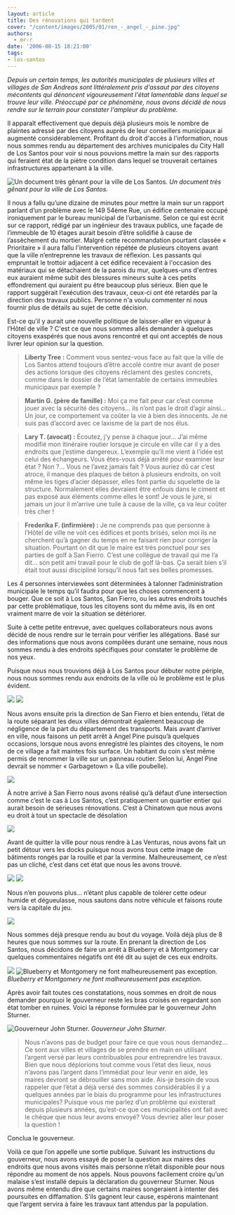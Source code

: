 ```yaml
---
layout: article
title: Des rénovations qui tardent
cover: "/content/images/2005/01/ren_-_angel_-_pine.jpg"
authors:
  - mr-r
date: '2006-08-15 18:21:00'
tags:
- los-santos
---
```


_Depuis un certain temps, les autorités municipales de plusieurs villes et villages de San Andreas sont littéralement pris d'assaut par des citoyens mécontents qui dénoncent vigoureusement l'état lamentable dans lequel se trouve leur ville. Préoccupé par ce phénomène, nous avons décidé de nous rendre sur le terrain pour constater l'ampleur du problème._

Il apparaît effectivement que depuis déjà plusieurs mois le nombre de plaintes adressé par des citoyens auprès de leur conseillers municipaux ai augmenté considérablement. Profitant du droit d'accès à l'information, nous nous sommes rendu au département des archives municipales du City Hall de Los Santos pour voir si nous pouvions mettre la main sur des rapports qui feraient état de la piètre condition dans lequel se trouverait certaines infrastructures appartenant à la ville.

![Un document très gênant pour la ville de Los Santos.](/content/images/2005/01/ren_-_los_santos_work_order.jpg)
_Un document très gênant pour la ville de Los Santos._

Il nous a fallu qu’une dizaine de minutes pour mettre la main sur un rapport parlant d’un problème avec le 149 54ème Rue, un édifice centenaire occupé ironiquement par le bureau municipal de l’urbanisme. Selon ce qui est écrit sur ce rapport, rédigé par un ingénieur des travaux publics, une façade de l’immeuble de 10 étages aurait besoin d’être solidifié à cause de l’assèchement du mortier. Malgré cette recommandation pourtant classée « Prioritaire » il aura fallu l'intervention répétée de plusieurs citoyens avant que la ville n’entreprenne les travaux de réflexion. Les passants qui empruntait le trottoir adjacent à cet édifice recevaient à l'occasion des matériaux qui se détachaient de la parois du mur, quelques-uns d'entres eux auraient même subit des blessures mineurs suite à ces petits effondrement qui auraient pu être beaucoup plus sérieux. Bien que le rapport suggérait l'exécution des travaux, ceux-ci ont été retardés par la direction des travaux publics. Personne n'a voulu commenter ni nous fournir plus de détails au sujet de cette décision.

Est-ce qu'il y aurait une nouvelle politique de laisser-aller en vigueur à l’Hôtel de ville ? C'est ce que nous sommes allés demander à quelques citoyens exaspérés que nous avons rencontré et qui ont acceptés de nous livrer leur opinion sur la question.

> **Liberty Tree :** Comment vous sentez-vous face au fait que la ville de Los Santos attend toujours d’être accolé contre mur avant de poser des actions lorsque des citoyens réclament des gestes concrets, comme dans le dossier de l’état lamentable de certains immeubles municipaux par exemple ?

> **Martin G. (père de famille) :** Moi ça me fait peur car c’est comme jouer avec la sécurité des citoyens... ils n’ont pas le droit d’agir ainsi... Un jour, ce comportement va coûter la vie à bien des innocents. Je ne suis pas d’accord avec ce laxisme de la part de nos élus.

> **Lary T. (avocat) :** Écoutez, j’y pense à chaque jour... J’ai même modifié mon itinéraire routier lorsque je circule en ville car il y a des endroits que j’estime dangereux. L’exemple qu’il me vient à l’idée est celui des échangeurs. Vous êtes-vous déjà arrêté pour examiner leur état ? Non ?... Vous ne l’avez jamais fait ? Vous auriez dû car c’est atroce, il manque des plaques de béton à plusieurs endroits, on voit même les tiges d’acier dépasser, elles font partie du squelette de la structure. Normalement elles devraient être enfouis dans le ciment et pas exposé aux éléments comme elles le sont! Je vous le jure, si jamais un jour il m’arrive une tuile à cause de la ville, ça va leur coûter très cher !

> **Frederika F. (infirmière) :** Je ne comprends pas que personne à l’Hôtel de ville ne voit ces édifices et ponts brisés, selon moi ils ne cherchent qu’à gagner du temps en ne faisant rien pour corriger la situation. Pourtant on dit que le maire est très ponctuel pour ses parties de golf à San Fierro. C’est une collègue de travail qui me l’a dit... son petit ami travail pour le club de golf là-bas. Ça serait bien s’il était tout aussi discipliné lorsqu’il nous fait ses belles promesses.

Les 4 personnes interviewées sont déterminées à talonner l’administration municipale le temps qu’il faudra pour que les choses commencent à bouger. Que ce soit à Los Santos, San Fierro, ou les autres endroits touchés par cette problématique, tous les citoyens sont du même avis, ils en ont vraiment marre de voir la situation se détériorer.

Suite à cette petite entrevue, avec quelques collaborateurs nous avons décidé de nous rendre sur le terrain pour vérifier les allégations. Basé sur des informations que nous avons compilées durant une semaine, nous nous sommes rendu à des endroits spécifiques pour constater le problème de nos yeux.

Puisque nous nous trouvions déjà à Los Santos pour débuter notre périple, nous nous sommes rendu aux endroits de la ville où le problème est le plus évident.

![](/content/images/2005/01/renov_-_echangeur_1.jpg)
![](/content/images/2005/01/renov_-_echangeur_2.jpg)

Nous avons ensuite pris la direction de San Fierro et bien entendu, l’état de la route séparant les deux villes démontrait également beaucoup de négligence de la part du département des transports. Mais avant d’arriver en ville, nous faisons un petit arrêt à Angel Pine puisqu’à quelques occasions, lorsque nous avons enregistré les plaintes des citoyens, le nom de ce village a fait maintes fois surface. Un habitant du coin s’est même permis de renommer la ville sur un panneau routier. Selon lui, Angel Pine devrait se nommer « Garbagetown » (La ville poubelle).

![](/content/images/2005/01/renov_-_angel_pine_-_panneau.jpg)

À notre arrivé à San Fierro nous avons réalisé qu’à défaut d’une intersection comme c’est le cas à Los Santos, c’est pratiquement un quartier entier qui aurait besoin de sérieuses rénovations. C’est à Chinatown que nous avons eu droit à tout un spectacle de désolation

![](/content/images/2005/01/renov_-_chinatown.jpg)

Avant de quitter la ville pour nous rendre à Las Venturas, nous avons fait un petit détour vers les docks puisque nous avons tous cette image de bâtiments rongés par la rouille et par la vermine. Malheureusement, ce n’est pas un cliché, c’est dans cet état que nous les avons trouvé.

![](/content/images/2005/01/renov_-_dock_sanfierro_1.jpg)
![](/content/images/2005/01/renov_-_dock_sanfierro_3.jpg)

Nous n’en pouvons plus... n’étant plus capable de tolérer cette odeur humide et dégueulasse, nous sautons dans notre véhicule et faisons route vers la capitale du jeu.

![](/content/images/2005/01/renov_-_las_venturas.jpg)

Nous sommes déjà presque rendu au bout du voyage. Voilà déjà plus de 8 heures que nous sommes sur la route. En prenant la direction de Los Santos, nous décidons de faire un arrêt à Blueberry et à Montgomery car quelques commentaires négatifs ont été dit au sujet de ces eux endroits.

![](/content/images/2005/01/ren_-_blueberry.jpg)
![Blueberry et Montgomery ne font malheureusement pas exception.](/content/images/2005/01/ren_-_montgomery.jpg)
_Blueberry et Montgomery ne font malheureusement pas exception._

Après avoir fait toutes ces constatations, nous sommes en droit de nous demander pourquoi le gouverneur reste les bras croisés en regardant son état tomber en ruines. Voici la réponse formulée par le gouverneur John Sturner.

![Gouverneur John Sturner.](/content/images/2005/01/renov_-_gouverneur_sturner.jpg)
_Gouverneur John Sturner._

> Nous n’avons pas de budget pour faire ce que vous nous demandez... Ce sont aux villes et villages de se prendre en main en utilisant l’argent versé par leurs contribuables pour entreprendre les travaux. Bien que nous déplorions tout comme vous l’état des lieux, nous n’avons pas l’argent dans l’immédiat pour leur venir en aide, les maires devront se débrouiller sans mon aide. Ais-je besoin de vous rappeler que l’état a déjà versé des sommes considérables il y a quelques années par le biais du programme pour les infrastructures municipales? Puisque vous me parlez d’un problème qui existerait depuis plusieurs années, qu’est-ce que ces municipalités ont fait avec le chèque que nous leur avons envoyé? Vous devriez aller leur poser la question !

Conclua le gouverneur.

Voilà ce que l’on appelle une sortie publique. Suivant les instructions du gouverneur, nous avons essayé de poser la question aux maires des endroits que nous avons visités mais personne n’était disponible pour nous répondre au moment de nos appels. Nous pouvons facilement croire qu’un malaise s’est installé depuis la déclaration du gouverneur Sturner. Nous avons même entendu dire que certains maires songeraient à intenter des poursuites en diffamation. S’ils gagnent leur cause, espérons maintenant que l’argent servira à faire les travaux tant attendus par la population.